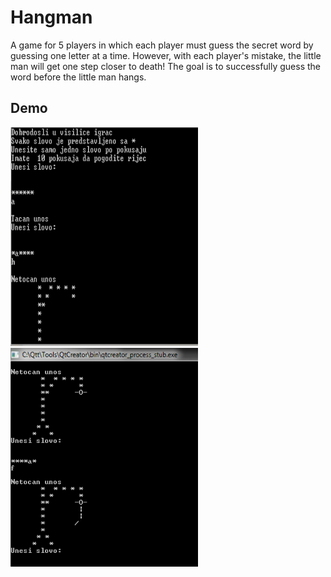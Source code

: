 # Hangman
A game for 5 players in which each player must guess the secret word by guessing one letter at a time. However, with each player's mistake, the little man will get one step closer to death! The goal is to successfully guess the word before the little man hangs.

## Demo
<p float="left">
  <img src="Screenshot_1.png" width="300" height="350" />
  <img src="Screenshot_2.png" width="300" height="350" /> 
  
</p>




